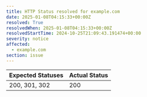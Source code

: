 ```yaml
---
title: HTTP Status resolved for example.com
date: 2025-01-08T04:15:33+00:00Z
resolved: True
resolvedWhen: 2025-01-08T04:15:33+00:00Z
resolvedStartTime: 2024-10-25T21:09:43.191474+00:00
severity: notice
affected:
  - example.com
section: issue
---
```


| Expected Statuses | Actual Status  |
|-------------------|----------------|
| 200, 301, 302 | 200 |
